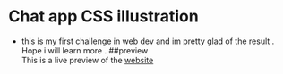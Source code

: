 # Chat app CSS illustration 

- this is my first challenge  in web dev and im pretty glad of the result . Hope i will learn more .
##preview  
This is a live preview of the [website]([https://github.com/amine-ok/Chat-app-CSS-illustration-solution](https://amine-ok.github.io/Chat-app-CSS-illustration-solution/))
